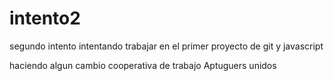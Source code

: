 # intento2
segundo intento
intentando  trabajar en el primer proyecto de git y javascript

haciendo algun cambio
cooperativa de trabajo Aptuguers unidos
